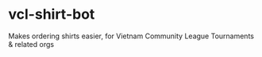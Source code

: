 # vcl-shirt-bot
Makes ordering shirts easier, for Vietnam Community League Tournaments &amp; related orgs